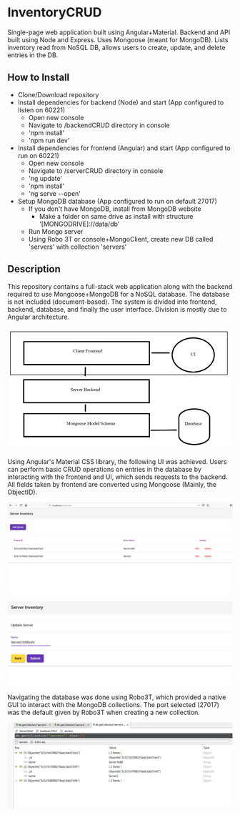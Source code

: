 # InventoryCRUD

  Single-page web application built using Angular+Material. Backend and API built using Node and Express. Uses Mongoose (meant for MongoDB). Lists inventory read from NoSQL DB, allows users to create, update, and delete entries in the DB.
  
## How to Install

* Clone/Download repository
* Install dependencies for backend (Node) and start (App configured to listen on 60221)
  * Open new console
  * Navigate to /backendCRUD directory in console
  * 'npm install'
  * 'npm run dev'
* Install dependencies for frontend (Angular) and start (App configured to run on 60221)
  * Open new console
  * Navigate to /serverCRUD directory in console
  * 'ng update'
  * 'npm install'
  * 'ng serve --open'
* Setup MongoDB database (App configured to run on default 27017)
  * If you don't have MongoDB, install from MongoDB website
     * Make a folder on same drive as install with structure '[MONGODRIVE]://data/db'
  * Run Mongo server
  * Using Robo 3T or console+MongoClient, create new DB called 'servers' with collection 'servers'

## Description

  This repository contains a full-stack web application along with the backend required to use Mongoose+MongoDB for a NoSQL database. The database is not included (document-based). The system is divided into frontend, backend, database, and finally the user interface. Division is mostly due to Angular architecture.

![diagramOrg](AppOrg.PNG)

  Using Angular's Material CSS library, the following UI was achieved. Users can perform basic CRUD operations on entries in the database by interacting with the frontend and UI, which sends requests to the backend. All fields taken by frontend are converted using Mongoose (Mainly, the ObjectID).

![UI](AppUI.PNG)


![Update](AppUpdate.PNG)

  Navigating the database was done using Robo3T, which provided a native GUI to interact with the MongoDB collections. The port selected (27017) was the default given by Robo3T when creating a new collection.

![DB](dbOrg.PNG)
